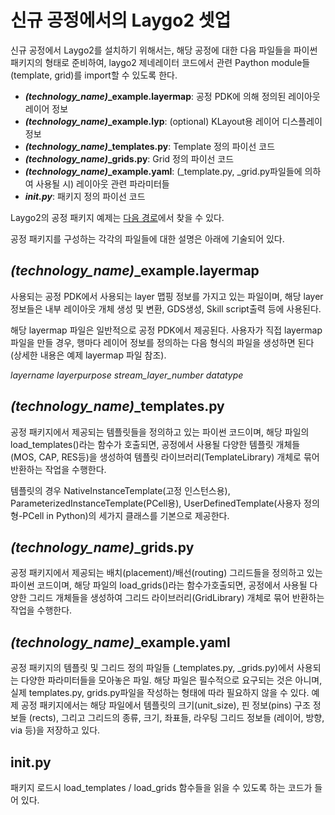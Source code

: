 # 신규 공정에서의 Laygo2 셋업

신규 공정에서 Laygo2를 설치하기 위해서는, 해당 공정에 대한 다음 파일들을 파이썬 패키지의 형태로 준비하여, 
laygo2 제네레이터 코드에서 관련 Paython module들(template, grid)를 import할 수 있도록 한다.

* ***(technology_name)*_example.layermap**: 공정 PDK에 의해 정의된 레이아웃 레이어 정보
* ***(technology_name)*_example.lyp**: (optional) KLayout용 레이어 디스플레이 정보
* ***(technology_name)*_templates.py**: Template 정의 파이선 코드
* ***(technology_name)*_grids.py**: Grid 정의 파이선 코드
* ***(technology_name)*_example.yaml**: (_template.py, _grid.py파일들에 의하여 사용될 시) 레이아웃 관련 파라미터들
* ***__init__.py***: 패키지 정의 파이선 코드

Laygo2의 공정 패키지 예제는 [다음 경로](../../examples/technology_example)에서 찾을 수 있다.

공정 패키지를 구성하는 각각의 파일들에 대한 설명은 아래에 기술되어 있다.


## *(technology_name)*_example.layermap

사용되는 공정 PDK에서 사용되는 layer 맵핑 정보를 가지고 있는 파일이며, 해당 layer정보들은 
내부 레이아웃 개체 생성 및 변환, GDS생성, Skill script출력 등에 사용된다. 

해당 layermap 파일은 일반적으로 공정 PDK에서 제공된다. 
사용자가 직접 layermap파일을 만들 경우, 행마다 레이어 정보를 정의하는 다음 형식의 파일을 생성하면 된다 
(상세한 내용은 예제 layermap 파일 참조).

*layername layerpurpose stream_layer_number datatype*


## *(technology_name)*_templates.py

공정 패키지에서 제공되는 템플릿들을 정의하고 있는 파이썬 코드이며, 해당 파일의 load_templates()라는 함수가
호출되면, 공정에서 사용될 다양한 템플릿 개체들(MOS, CAP, RES등)을 생성하여 템플릿 라이브러리(TemplateLibrary)
개체로 묶어 반환하는 작업을 수행한다.

템플릿의 경우 NativeInstanceTemplate(고정 인스턴스용), ParameterizedInstanceTemplate(PCell용), 
UserDefinedTemplate(사용자 정의형-PCell in Python)의 세가지 클래스를 기본으로 제공한다.


## *(technology_name)*_grids.py

공정 패키지에서 제공되는 배치(placement)/배선(routing) 그리드들을 정의하고 있는 파이썬 코드이며, 해당 파일의 
load_grids()라는 함수가호출되면, 공정에서 사용될 다양한 그리드 개체들을 생성하여 그리드 라이브러리(GridLibrary)
개체로 묶어 반환하는 작업을 수행한다.


## *(technology_name)*_example.yaml

공정 패키지의 템플릿 및 그리드 정의 파일들 (_templates.py, _grids.py)에서 사용되는 다양한 파라미터들을
모아놓은 파일. 해당 파일은 필수적으로 요구되는 것은 아니며, 실제 templates.py, grids.py파일을 작성하는 
형태에 따라 필요하지 않을 수 있다. 예제 공정 패키지에서는 해당 파일에서 템플릿의 크기(unit_size), 핀 정보(pins)
구조 정보들 (rects), 그리고 그리드의 종류, 크기, 좌표들, 라우팅 그리드 정보들 (레이어, 방향, via 등)을 
저장하고 있다.


## __init__.py

패키지 로드시 load_templates / load_grids 함수들을 읽을 수 있도록 하는 코드가 들어 있다.
